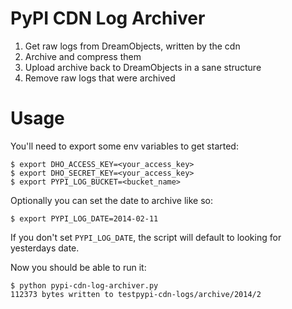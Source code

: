 # PyPI CDN Log Archiver

1. Get raw logs from DreamObjects, written by the cdn
2. Archive and compress them
3. Upload archive back to DreamObjects in a sane structure
4. Remove raw logs that were archived

# Usage

You'll need to export some env variables to get started:

    $ export DHO_ACCESS_KEY=<your_access_key>
    $ export DHO_SECRET_KEY=<your_access_key>
    $ export PYPI_LOG_BUCKET=<bucket_name>

Optionally you can set the date to archive like so:

    $ export PYPI_LOG_DATE=2014-02-11

If you don't set `PYPI_LOG_DATE`, the script will default to looking for
yesterdays date.

Now you should be able to run it:

    $ python pypi-cdn-log-archiver.py
    112373 bytes written to testpypi-cdn-logs/archive/2014/2

